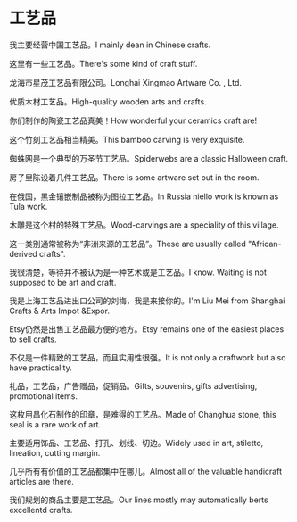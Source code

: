 # 工艺品

<p><span class="chinese">我主要经营中国工艺品。</span><span class="english">I mainly dean in Chinese crafts.</span></p>

<p><span class="chinese">这里有一些工艺品。</span><span class="english">There's some kind of craft stuff.</span></p>

<p><span class="chinese">龙海市星茂工艺品有限公司。</span><span class="english">Longhai Xingmao Artware Co. , Ltd.</span></p>

<p><span class="chinese">优质木材工艺品。</span><span class="english">High-quality wooden arts and crafts.</span></p>

<p><span class="chinese">你们制作的陶瓷工艺品真美！</span><span class="english">How wonderful your ceramics craft are!</span></p>

<p><span class="chinese">这个竹刻工艺品相当精美。</span><span class="english">This bamboo carving is very exquisite.</span></p>

<p><span class="chinese">蜘蛛网是一个典型的万圣节工艺品。</span><span class="english">Spiderwebs are a classic Halloween craft.</span></p>

<p><span class="chinese">房子里陈设着几件工艺品。</span><span class="english">There is some artware set out in the room.</span></p>

<p><span class="chinese">在俄国，黑金镶嵌制品被称为图拉工艺品。</span><span class="english">In Russia niello work is known as Tula work.</span></p>

<p><span class="chinese">木雕是这个村的特殊工艺品。</span><span class="english">Wood-carvings are a speciality of this village.</span></p>

<p><span class="chinese">这一类别通常被称为“非洲来源的工艺品”。</span><span class="english">These are usually called "African-derived crafts".</span></p>

<p><span class="chinese">我很清楚，等待并不被认为是一种艺术或是工艺品。</span><span class="english">I know. Waiting is not supposed to be art and craft.</span></p>

<p><span class="chinese">我是上海工艺品进出口公司的刘梅，我是来接你的。</span><span class="english">I'm Liu Mei from Shanghai Crafts & Arts Impot &Expor.</span></p>

<p><span class="chinese">Etsy仍然是出售工艺品最方便的地方。</span><span class="english">Etsy remains one of the easiest places to sell crafts.</span></p>

<p><span class="chinese">不仅是一件精致的工艺品，而且实用性很强。</span><span class="english">It is not only a craftwork but also have practicality.</span></p>

<p><span class="chinese">礼品，工艺品，广告赠品，促销品。</span><span class="english">Gifts, souvenirs, gifts advertising, promotional items.</span></p>

<p><span class="chinese">这枚用昌化石制作的印章，是难得的工艺品。</span><span class="english">Made of Changhua stone, this seal is a rare work of art.</span></p>

<p><span class="chinese">主要适用饰品、工艺品、打孔、划线、切边。</span><span class="english">Widely used in art, stiletto, lineation, cutting margin.</span></p>

<p><span class="chinese">几乎所有有价值的工艺品都集中在哪儿。</span><span class="english">Almost all of the valuable handicraft articles are there.</span></p>

<p><span class="chinese">我们规划的商品主要是工艺品。</span><span class="english">Our lines mostly may automatically berts excellentd crafts.</span></p>

